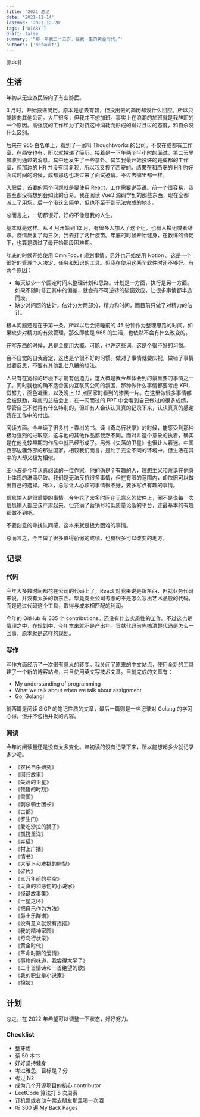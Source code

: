 ```yaml
---
title: '2021 总结'
date: '2021-12-14'
lastmod: '2021-12-20'
tags: ['DIARY']
draft: false
summary: '“那一年我二十五岁，在我一生的黄金时代。”'
authors: ['default']
---
```


[[toc]]

## 生活

年初从无业游民转向了有业游民。

3 月时，开始投递简历。原本是想去育碧，但投出去的简历却没什么回应。所以只能转向其他公司。大厂很多，但我并不想加班。事实上在浪潮的加班就是我辞职的一个原因。高强度的工作和为了对抗这种消耗而形成的得过且过的态度，和自杀没什么区别。

后来在 955 白名单上，看到了一家叫 Thoughtworks 的公司。不仅在成都有工作室，在西安也有。所以就投递了简历，接着是一下午两个半小时的面试，第二天早晨收到通过的消息。其中还发生了一些意外。其实我最开始投递的是成都的工作室，但那边的 HR 并没有回复我，所以我又投了西安的。结果在和西安的 HR 约好面试时间的时候，成都那边也发过来了面试邀请。不过去哪里都一样。

入职后，首要的两个问题就是要使用 React，工作需要说英语。前一个很容易，我甚至都没有想到会如此的容易。我在阅读 Vue3 源码学到的那些东西，现在全都派上了用场。后一个没这么简单，但也不至于到无法完成的地步。

总而言之，一切都很好，好的不像是我的人生。

基本就是这样。从 4 月开始到 12 月，有很多人加入了这个组，也有人换组或者辞职。疫情反复了两三次，我去打了两针疫苗。年底的时候开始健身，在教练的督促下，也算是跨过了最开始那段困难期。

年底的时候开始使用 OmniFocus 规划事情。另外也开始使用 Notion 。这是一个很好的管理个人决定、任务和知识的工具。但我在使用这两个软件时还不够好。有两个原因：

- 每天缺少一个固定时间来整理计划和思路。计划是一方面，执行是另一方面。如果不随时修正其中的偏差，就会有不可逆转的破窗效应，让很多事情都半途而废。
- 缺少对问题的估计。估计分为两部分，精力和时间，而目前只做了对精力的估计。

根本问题还是在于第一条。所以以后会把睡前的 45 分钟作为整理思路的时间。如果缺少对精力的有效管理，那么即使是 965 的生活，也依然不会有什么改变的。

在写东西的时候，总是会使用大概，可能，也许这些词。这是个很不好的习惯。

会不自觉的自我否定，这也是个很不好的习惯。做对了事情就要庆祝，做错了事情就要反思，不要有其他乱七八糟的想法。

人只有在宽松的环境下才能有创造力，这大概是我今年体会到的最重要的事情之一了。同时我也的确不适合国内互联网公司的氛围，那种做什么事情都要考虑 KPI，假努力，面色凝重，以及晚上 12 点回家时看到的漆黑一片。在这里做很多事情都会被鼓励，年底的总结会上，在一闪而过的 PPT 中会看到自己做过的很多成绩，尽管自己不觉得有什么特别的，但却有人会认认真真的记录下来，认认真真的感谢我在工作中的付出。

阅读方面。今年读了很多村上春树的书。读《奇鸟行状录》的时候，能感受到那种极为强烈的进取感，这与他的其他作品都截然不同。而对井这个意象的执着，确实是在他比较早期的作品中就已经形成了。另外《失落的卫星》也很让人着迷。中国西部边疆外部的那些国家，相较我们而言，是处于完全不同的环境中，但生活在其中的人却又极为相似。

王小波是今年认真阅读的一位作家。他的确是个有趣的人，理想主义和荒诞在他身上体现的淋漓尽致。我们是无法反抗很多事情，但在有限的范围内，却依旧可以做出自己的选择。所以，总写让人心烦的事情很不好，要多写点有趣的事情。

信息输入是很重要的事情。今年花了太多时间在无意义的软件上，倒不是说每一次信息输入都应该严肃起来，但充满了营销号和低质量论断的平台，连最基本的有趣都做不到吧。

不要刻意的寻找认同感，这本来就是极为困难的事情。

总而言之，今年做了很多值得骄傲的成绩，也有很多可以改变的地方。

## 记录

### 代码

今年大多数时间都花在公司的代码上了，React 对我来说是新东西，但就业务代码来说，并没有太多的新东西。毕竟商业公司考虑的不是怎么写出艺术品般的代码，而是通过代码这个工具，取得与成本相匹配的利润。

今年的 GitHub 有 335 个 contributions。还没有什么实质性的工作。不过这也是情理之中，在规划中，今年本来就不是产出年。贡献代码前先搞清楚代码是怎么一回事，原本就是这样的规划。

### 写作

写作方面经历了一次很有意义的转变。我关闭了原来的中文站点，使用全新的工具建了一个新的博客站点，并且使用英文写技术文章。目前完成的文章有：

- My understanding of programming
- What we talk about when we talk about assignment
- Go, Golang!

前两篇是阅读 SICP 的笔记性质的文章，最后一篇则是一些记录对 Golang 的学习心得。但并不包括并发的内容。

### 阅读

今年的阅读量还是没有太多变化。年初读的没有记录下来，所以能想起多少就记录多少吧。

- 《农民自杀研究》
- 《回归故里》
- 《失落的卫星》
- 《顿悟的时刻》
- 《雪国》
- 《刺杀骑士团长》
- 《古都》
- 《罗生门》
- 《爱吃沙拉的狮子》
- 《孤筏重洋》
- 《弃猫》
- 《村上广播》
- 《情书》
- 《大萝卜和难挑的鳄梨》
- 《碎片》
- 《三万年前的星空》
- 《天真的和感伤的小说家》
- 《怪诞故事集》
- 《土星之环》
- 《把自己作为方法》
- 《爵士乐群谱》
- 《没有意义就没有摇摆》
- 《我的精神家园》
- 《奇鸟行状录》
- 《黄金时代》
- 《革命时期的爱情》
- 《事物的味道，我尝得太早了》
- 《二十首情诗和一首绝望的歌》
- 《我的职业是小说家》
- 《棉被》

## 计划

总之，在 2022 年希望可以调整一下状态，好好努力。

### Checklist

- 整牙齿
- 读 50 本书
- 好好坚持健身
- 考过雅思，目标是 7 分
- 考过 N2
- 成为几个开源项目的核心 contributor
- LeetCode 算法打 5 次周赛
- 订机票或者动车票去朋友那里喝一次酒
- 听 300 遍 My Back Pages
